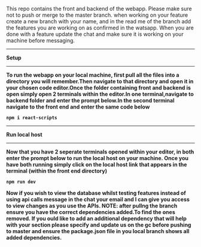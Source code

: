 This repo contains the front and backend of the webapp.
Please make sure not to push or merge to the master branch.
when working on your feature create a new branch with your name, and in the read me of the branch add the features you are working on as confirmed in the watsapp.
When you are done with a feature update the chat and make sure it is working on your machine before messaging.

***
<b>Setup
***
To run the webapp on your local machine, first pull all the files into a directory you will remember.Then navigate to that directory and open it in your chosen code editor.Once the folder containing front and backend is open simply open 2 terminals within the editor.In one terminal,navigate to backend folder and enter the prompt below.In the second terminal navigate to the front end and enter the same code below
```
npm i react-scripts
```

***
Run local host
***
Now that you have 2 seperate terminals opened within your editor, in both enter the prompt below to run the local host on your machine.
Once you have both running simply click on the local host link that appears in the terminal (within the front end directory)
```
npm run dev
```

Now if you wish to view the database whilst testing features instead of using api calls message in the chat your email and I can give you access to view changes as you use the APIs.
NOTE: after pullng the branch ensure you have the correct dependencies added.To find the ones removed.
If you ould like to add an additional dependency that will help with your section please specify and update us on the gc before pushing to master and ensure the package.json file in you local branch 
shows all added dependencies.
